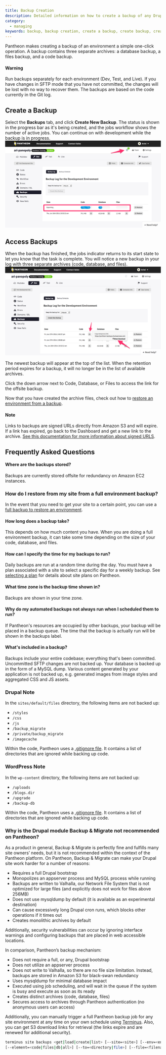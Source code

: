 ```yaml
---
title: Backup Creation
description: Detailed information on how to create a backup of any Drupal or WordPress site environment.
category:
  - managing
keywords: backup, backup creation, create a backup, create backup, create backups, backups, code, database, files, access backups, where are backups stored, backups stored, backup archive, access archives, access archive
---
```

Pantheon makes creating a backup of an environment a simple one-click operation. A backup contains three separate archives: a database backup, a files backup, and a code backup.

<div class="alert alert-danger" role="alert"><h4>Warning</h4>
Run backups separately for each environment (Dev, Test, and Live). If you have changes in SFTP mode that you have not committed, the changes will be lost with no way to recover them. The backups are based on the code currently in the Git log.</div>

## Create a Backup

Select the **Backups** tab, and click **Create New Backup**. The status is shown in the progress bar as it's being created, and the jobs workflow shows the number of active jobs. You can continue on with development while the backup is in progress.
 ![](/source/docs/assets/images/desk_images/305276.png)

## Access Backups  
When the backup has finished, the jobs indicator returns to its start state to let you know that the task is complete. You will notice a new backup in your log with three separate archives (code, database, and files).
 ![](/source/docs/assets/images/desk_images/305286.png)

The newest backup will appear at the top of the list. When the retention period expires for a backup, it will no longer be in the list of available archives.  

Click the down arrow next to Code, Database, or Files to access the link for the offsite backup.

Now that you have created the archive files, check out how to [restore an environment from a backup](/docs/articles/sites/backups/restoring-an-environment-from-a-backup#restoring-an-environment-from-a-backup).

<div class="alert alert-info" role="alert">
<h4>Note</h4>
Links to backups are signed URLs directly from Amazon S3 and will expire. If a link has expired, go back to the Dashboard and get a new link to the archive. <a href="http://stackoverflow.com/a/4649553">See this documentation for more information about signed URLS</a>.</div>

## Frequently Asked Questions

#### Where are the backups stored?

Backups are currently stored offsite for redundancy on Amazon EC2 instances.

### How do I restore from my site from a full environment backup?

In the event that you need to get your site to a certain point, you can use a [full backup to restore an environment](/docs/articles/sites/backups/restoring-an-environment-from-a-backup#restoring-an-environment-from-a-backup).

#### How long does a backup take?

This depends on how much content you have. When you are doing a full environment backup, it can take some time depending on the size of your code, database, and files.

#### How can I specify the time for my backups to run?

Daily backups are run at a random time during the day. You must have a plan associated with a site to select a specific day for a weekly backup. See [selecting a plan](/docs/articles/sites/settings/selecting-a-plan/) for details about site plans on Pantheon.

#### What time zone is the backup time shown in?

Backups are shown in your time zone.

#### Why do my automated backups not always run when I scheduled them to run?

If Pantheon's resources are occupied by other backups, your backup will be placed in a backup queue. The time that the backup is actually run will be shown in the backups label.

#### What's included in a backup?

Backups include your entire codebase; everything that's been committed. Uncommitted SFTP changes are not backed up. Your database is backed up in the form of a MySQL dump. Various content generated by your application is not backed up, e.g. generated images from image styles and aggregated CSS and JS assets.

### Drupal Note
In the `sites/default/files` directory, the following items are not backed up:

- `/styles`
- `/css`
- `/js`
- `/backup_migrate`
- `/private/backup_migrate`
- `/imagecache`

Within the code, Pantheon uses a [.gitignore file](https://github.com/pantheon-systems/drops-7/blob/master/.gitignore). It contains a list of directories that are ignored while backing up code.

### WordPress Note
In the `wp-content` directory, the following items are not backed up:

- `/uploads`
- `/blogs.dir`
- `/upgrade`
- `/backup-db`

Within the code, Pantheon uses a [.gitignore file](https://github.com/pantheon-systems/WordPress/blob/master/.gitignore). It contains a list of directories that are ignored while backing up code.

### Why is the Drupal module Backup & Migrate not recommended on Pantheon?

As a product in general, Backup & Migrate is perfectly fine and fulfills many site owners’ needs, but it is not recommended within the context of the Pantheon platform. On Pantheon, ​​Backup & Migrate can make your Drupal site work harder for a number of reasons:

- Requires a full Drupal bootstrap
- Monopolizes an appserver process and MySQL process while running
- Backups are written to Valhalla, our Network File System that is not optimized for large files (and explicitly does not work for files above 256MB)
- Does not use mysqldump by default (it is available as an experimental destination)
- Can cause excessively long Drupal cron runs, which blocks other operations if it times out
- Creates monolithic archives by default

Additionally, security vulnerabilities can occur by ignoring interface warnings and configuring backups that are placed in web accessible locations.

In comparison, Pantheon’s backup mechanism:

- Does not require a full, or any, Drupal bootstrap
- Does not utilize an appserver process
- Does not write to Valhalla, so there are no file size limitation. Instead, backups are stored in Amazon S3 for black-swan redundancy
- Uses mysqldump for minimal database impact
- Executed using job scheduling, and will wait in the queue if the system is busy and execute as soon as its ready
- Creates distinct archives (code, database, files)
- Secures access to archives through Pantheon authentication (no anonymous users can access)

Additionally, you can manually trigger a full Pantheon backup job for any site environment at any time on your own schedule using [Terminus](/docs/articles/local/cli/).  Also, you can get S3 download links for retrieval (the links expire and are renewed for additional security).
```bash
terminus site backups <get|load|create|list> [--site=<site>] [--env=<env>]
[--element=<code|files|db|all>] [--to=<directory|file>] [--file=<filename>] [--latest] [--keep-for]
```
